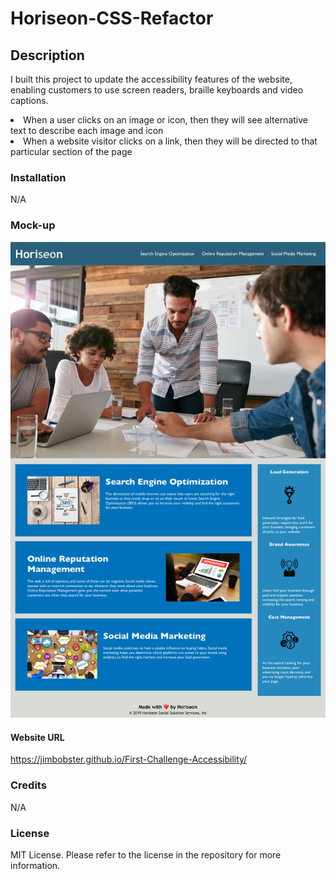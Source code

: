 # Horiseon-CSS-Refactor
## Description
I built this project to update the accessibility features of the website, enabling customers to use screen readers, braille keyboards and video captions.
<li>When a user clicks on an image or icon, then they will see alternative text to describe each image and icon</li>
<li>When a website visitor clicks on a link, then they will be directed to that particular section of the page</li>

### Installation
N/A
### Mock-up
![screenshot of horizon website](assets/images/Horiseon-Image.jpg)
#### Website URL
https://jimbobster.github.io/First-Challenge-Accessibility/
### Credits
N/A
### License
MIT License. Please refer to the license in the repository for more information.
